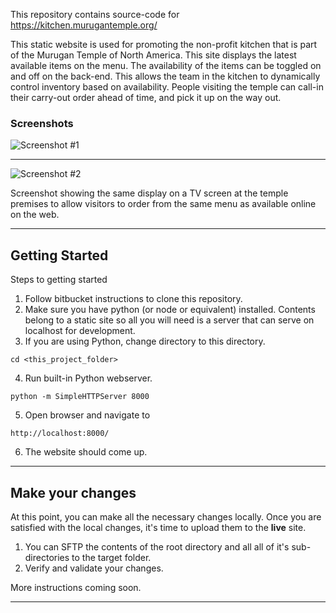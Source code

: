 This repository contains source-code for https://kitchen.murugantemple.org/

This static website is used for promoting the non-profit kitchen that is part of the Murugan Temple of North America. This site displays the latest available items on the menu. The availability of the items can be toggled on and off on the back-end. This allows the team in the kitchen to dynamically control inventory based on availability. People visiting the temple can call-in their carry-out order ahead of time, and pick it up on the way out.

### Screenshots

![Screenshot #1](https://github.com/vguhesan/murugantemple-kitchen/blob/master/static/img/screenshots/s1-sml.jpg)

---

![Screenshot #2](https://github.com/vguhesan/murugantemple-kitchen/blob/master/static/img/screenshots/s2-sml.jpg)

Screenshot showing the same display on a TV screen at the temple premises to allow visitors to order from the same menu as available online on the web.

---

## Getting Started

Steps to getting started

1. Follow bitbucket instructions to clone this repository.
2. Make sure you have python (or node or equivalent) installed. Contents belong to a static site so all you will need is a server that can serve on localhost for development.
3. If you are using Python, change directory to this directory.
```
cd <this_project_folder>
```
4. Run built-in Python webserver.
```
python -m SimpleHTTPServer 8000
```
5. Open browser and navigate to
```
http://localhost:8000/
```
6. The website should come up.

---

## Make your changes

At this point, you can make all the necessary changes locally. Once you are satisfied with the local changes, it's time to upload them to the **live** site. 

1. You can SFTP the contents of the root directory and all all of it's sub-directories to the target folder.
2. Verify and validate your changes.

More instructions coming soon.

---

